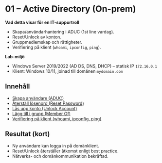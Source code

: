 
# 01 – Active Directory (On-prem)

**Vad detta visar för en IT-supportroll**
- Skapa/användarhantering i ADUC (1st line vardag).
- Reset/Unlock av konton.
- Gruppmedlemskap och rättigheter.
- Verifiering på klient (`whoami`, `ipconfig`, `ping`).

**Lab-miljö**
- Windows Server 2019/2022 (AD DS, DNS, DHCP) – statisk IP `172.16.0.1`
- Klient: Windows 10/11, joinad till domänen `mydomain.com`

## Innehåll
- [Skapa användare (ADUC)](01-create-user-aduc.md)
- [Återställ lösenord (Reset Password)](02-reset-password-aduc.md)
- [Lås upp konto (Unlock Account)](03-unlock-account-aduc.md)
- [Lägg till i grupp (Member Of)](04-add-to-group-aduc.md)
- [Verifiering på klient (whoami, ipconfig, ping)](05-verify-client-domain.md)

## Resultat (kort)
- Ny användare kan logga in på domänklient.
- Reset/Unlock återställer åtkomst enligt best practice.
- Nätverks- och domänkommunikation bekräftad.
